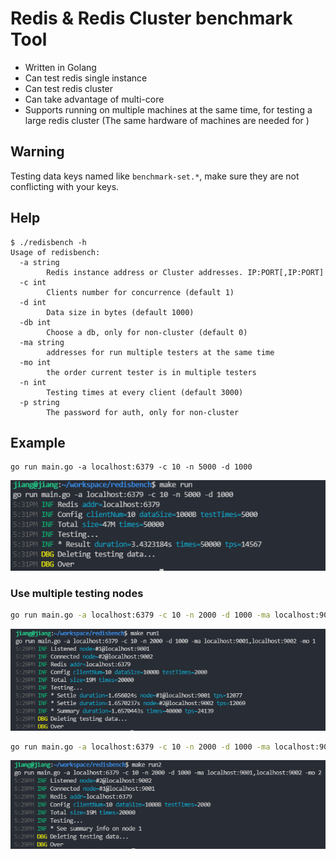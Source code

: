 # Redis & Redis Cluster benchmark Tool

- Written in Golang
- Can test redis single instance
- Can test redis cluster
- Can take advantage of multi-core
- Supports running on multiple machines at the same time, for testing a large redis cluster (The same hardware of machines are needed for )

## Warning

Testing data keys named like `benchmark-set.*`, make sure they are not conflicting with your keys.

## Help

```console
$ ./redisbench -h
Usage of redisbench:
  -a string
        Redis instance address or Cluster addresses. IP:PORT[,IP:PORT]
  -c int
        Clients number for concurrence (default 1)
  -d int
        Data size in bytes (default 1000)
  -db int
        Choose a db, only for non-cluster (default 0)
  -ma string
        addresses for run multiple testers at the same time
  -mo int
        the order current tester is in multiple testers
  -n int
        Testing times at every client (default 3000)
  -p string
        The password for auth, only for non-cluster
```

## Example

```
go run main.go -a localhost:6379 -c 10 -n 5000 -d 1000
```

![](doc/one.png)

### Use multiple testing nodes

```sh
go run main.go -a localhost:6379 -c 10 -n 2000 -d 1000 -ma localhost:9001,localhost:9002 -mo 1
```

![](doc/mo1.png)

```sh
go run main.go -a localhost:6379 -c 10 -n 2000 -d 1000 -ma localhost:9001,localhost:9002 -mo 2
```

![](doc/mo2.png)